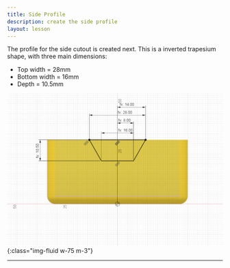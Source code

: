 ```yaml
---
title: Side Profile
description: create the side profile
layout: lesson
---
```


The profile for the side cutout is created next. This is a inverted trapesium shape, with three main dimensions:

* Top width = 28mm
* Bottom width = 16mm
* Depth = 10.5mm

![Chassis Side Profile Cad Drawing](assets/chassis_side_profile.png){:class="img-fluid w-75 m-3"}

---
